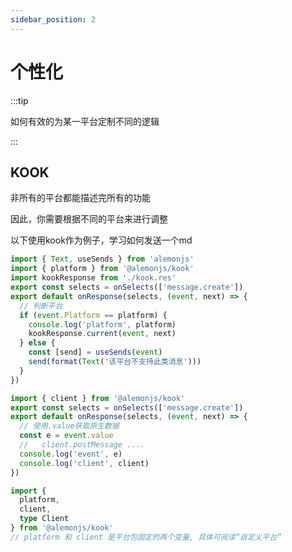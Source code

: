 ```yaml
---
sidebar_position: 2
---
```


# 个性化

:::tip

如何有效的为某一平台定制不同的逻辑

:::

## KOOK

非所有的平台都能描述完所有的功能

因此，你需要根据不同的平台来进行调整

以下使用kook作为例子，学习如何发送一个md

```ts title="src/response/**/*/res.ts"
import { Text, useSends } from 'alemonjs'
import { platform } from '@alemonjs/kook'
import kookResponse from './kook.res'
export const selects = onSelects(['message.create'])
export default onResponse(selects, (event, next) => {
  // 判断平台
  if (event.Platform == platform) {
    console.log('platform', platform)
    kookResponse.current(event, next)
  } else {
    const [send] = useSends(event)
    send(format(Text('该平台不支持此类消息')))
  }
})
```

```ts title="./kook.res.ts"
import { client } from '@alemonjs/kook'
export const selects = onSelects(['message.create'])
export default onResponse(selects, (event, next) => {
  // 使用.value获取原生数据
  const e = event.value
  //   client.postMessage ....
  console.log('event', e)
  console.log('client', client)
})
```

```ts
import {
  platform,
  client,
  type Client
} from '@alemonjs/kook'
// platform 和 client 是平台包固定的两个变量, 具体可阅读“自定义平台”
```
